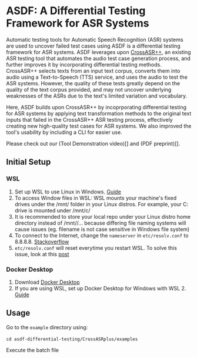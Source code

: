 # ASDF: A Differential Testing Framework for ASR Systems

Automatic testing tools for Automatic Speech Recognition (ASR) systems are used to uncover failed test cases using  ASDF is a differential testing framework for ASR systems. ASDF leverages upon [CrossASR++](https://github.com/soarsmu/CrossASRplus), an existing ASR testing tool that automates the audio test case generation process, and further improves it by incorporating differential testing methods. CrossASR++ selects texts from an input text corpus, converts them into audio using a Text-to-Speech (TTS) service, and uses the audio to test the ASR systems. However, the quality of these tests greatly depend on the quality of the text corpus provided, and may not uncover underlying weaknesses of the ASRs due to the text's limited variation and vocabulary. 

Here, ASDF builds upon CrossASR++ by incoprporating differential testing for ASR systems by applying text transformation methods to the original text inputs that failed in the CrossASR++ ASR testing process, effectively creating new high-quality test cases for ASR systems. We also improved the tool's usability by including a CLI for easier use.

Please check out our (Tool Demonstration video)[] and (PDF preprint)[].

## Initial Setup

### WSL
1. Set up WSL to use Linux in Windows. [Guide](https://docs.microsoft.com/en-us/windows/wsl/install)
2. To access Window files in WSL: WSL mounts your machine's fixed drives under the /mnt/<drive> folder in your Linux distros. For example, your C: drive is mounted under /mnt/c/
3. It is recommended to store your local repo under your Linux distro home directory instead of /mnt/<drive>/... because differing file naming systems will cause issues (eg. filename is not case sensitive in Windows file system)
4. To connect to the Internet, change the `nameserver` in `etc/resolv.conf` to 8.8.8.8. [Stackoverflow](https://stackoverflow.com/questions/62314789/no-internet-connection-on-wsl-ubuntu-windows-subsystem-for-linux)
5. `etc/resolv.conf` will reset everytime you restart WSL. To solve this issue, look at this [post](https://askubuntu.com/questions/1347712/make-etc-resolv-conf-changes-permanent-in-wsl-2)

### Docker Desktop
1. Download [Docker Desktop](https://www.docker.com/products/docker-desktop/)
2. If you are using WSL, set up Docker Desktop for Windows with WSL 2. [Guide](https://docs.microsoft.com/en-us/windows/wsl/tutorials/wsl-containers)

## Usage
Go to the `example` directory using: \
  \
`cd asdf-differential-testing/CrossASRplus/examples`

Execute the batch file
